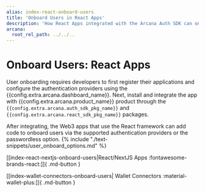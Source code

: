 ```yaml
---
alias: index-react-onboard-users
title: 'Onboard Users in React Apps'
description: 'How React Apps integrated with the Arcana Auth SDK can onboard users via plug-and-play or custom login UI options.'
arcana:
  root_rel_path: ../../..
---
```


# Onboard Users: React Apps

User onboarding requires developers to first register their applications and configure the authentication providers using the {{config.extra.arcana.dashboard_name}}. Next, install and integrate the app with {{config.extra.arcana.product_name}} product through the `{{config.extra.arcana.auth_sdk_pkg_name}}` and `{{config.extra.arcana.react_sdk_pkg_name}}` packages.

After integrating, the Web3 apps that use the React framework can add code to onboard users via the supported authentication providers or the passwordless option. {% include "./text-snippets/user_onboard_options.md" %} 

[[index-react-nextjs-onboard-users|React/NextJS Apps :fontawesome-brands-react:]]{ .md-button }

[[index-wallet-connectors-onboard-users| Wallet Connectors :material-wallet-plus:]]{ .md-button }